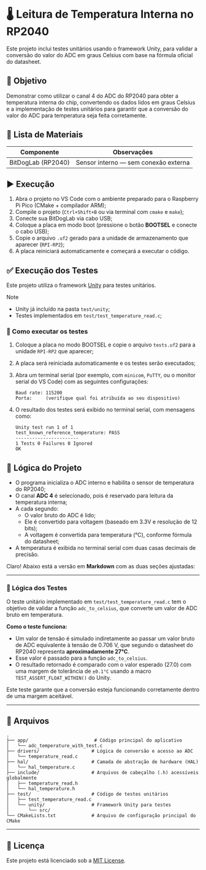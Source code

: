 # 🌡️ Leitura de Temperatura Interna no RP2040

Este projeto inclui testes unitários usando o framework Unity, para validar a conversão do valor do ADC em graus Celsius com base na fórmula oficial do datasheet.


## 🎯 Objetivo

Demonstrar como utilizar o canal 4 do ADC do RP2040 para obter a temperatura interna do chip, convertendo os dados lidos em graus Celsius e a implementação de testes unitários para garantir que a conversão do valor do ADC para temperatura seja feita corretamente.

## 🧰 Lista de Materiais

| Componente             | Observações                            |
|------------------------|----------------------------------------|
| BitDogLab (RP2040)     | Sensor interno — sem conexão externa   |

## ▶️ Execução

1. Abra o projeto no VS Code com o ambiente preparado para o Raspberry Pi Pico (CMake + compilador ARM);
2. Compile o projeto (`Ctrl+Shift+B` ou via terminal com `cmake` e `make`);
3. Conecte sua BitDogLab via cabo USB;
4. Coloque a placa em modo boot (pressione o botão **BOOTSEL** e conecte o cabo USB);
5. Copie o arquivo `.uf2` gerado para a unidade de armazenamento que aparecer (`RPI-RP2`);
6. A placa reiniciará automaticamente e começará a executar o código.


## ✅ Execução dos Testes

Este projeto utiliza o framework [Unity](http://www.throwtheswitch.org/unity) para testes unitários.

> [!NOTE]
> - Unity já incluído na pasta `test/unity`;
> - Testes implementados em `test/test_temperature_read.c`;


### 🔧 Como executar os testes

1. Coloque a placa no modo BOOTSEL e copie o arquivo `tests.uf2` para a unidade `RPI-RP2` que aparecer;

2. A placa será reiniciada automaticamente e os testes serão executados;

3. Abra um terminal serial (por exemplo, com `minicom`, `PuTTY`, ou o monitor serial do VS Code) com as seguintes configurações:

   ```
   Baud rate: 115200
   Porta:     (verifique qual foi atribuída ao seu dispositivo)
   ```

4. O resultado dos testes será exibido no terminal serial, com mensagens como:

   ```
   Unity test run 1 of 1
   test_known_reference_temperature: PASS
   -----------------------
   1 Tests 0 Failures 0 Ignored
   OK
   ```

## 🧠 Lógica do Projeto

- O programa inicializa o ADC interno e habilita o sensor de temperatura do RP2040;
- O canal **ADC 4** é selecionado, pois é reservado para leitura da temperatura interna;
- A cada segundo:
  - O valor bruto do ADC é lido;
  - Ele é convertido para voltagem (baseado em 3.3V e resolução de 12 bits);
  - A voltagem é convertida para temperatura (°C), conforme fórmula do datasheet;
- A temperatura é exibida no terminal serial com duas casas decimais de precisão.

Claro! Abaixo está a versão em **Markdown** com as duas seções ajustadas:

---

### 🧪 Lógica dos Testes

O teste unitário implementado em `test/test_temperature_read.c` tem o objetivo de validar a função `adc_to_celsius`, que converte um valor de ADC bruto em temperatura.

**Como o teste funciona:**

- Um valor de tensão é simulado indiretamente ao passar um valor bruto de ADC equivalente à tensão de 0.706 V, que segundo o datasheet do RP2040 representa **aproximadamente 27°C**.
- Esse valor é passado para a função `adc_to_celsius`.
- O resultado retornado é comparado com o valor esperado (27.0) com uma margem de tolerância de `±0.1°C` usando a macro `TEST_ASSERT_FLOAT_WITHIN()` do Unity.

Este teste garante que a conversão esteja funcionando corretamente dentro de uma margem aceitável.

---

## 📁 Arquivos

```
.
├── app/                        # Código principal do aplicativo
│   └── adc_temperature_with_test.c
├── drivers/                   # Lógica de conversão e acesso ao ADC
│   └── temperature_read.c
├── hal/                       # Camada de abstração de hardware (HAL)
│   └── hal_temperature.c
├── include/                   # Arquivos de cabeçalho (.h) acessíveis globalmente
│   ├── temperature_read.h
│   └── hal_temperature.h
├── test/                      # Código de testes unitários
│   ├── test_temperature_read.c
│   └── unity/                 # Framework Unity para testes
│       └── src/
└── CMakeLists.txt             # Arquivo de configuração principal do CMake
```

---

## 📜 Licença

Este projeto está licenciado sob a [MIT License](https://opensource.org/licenses/MIT).